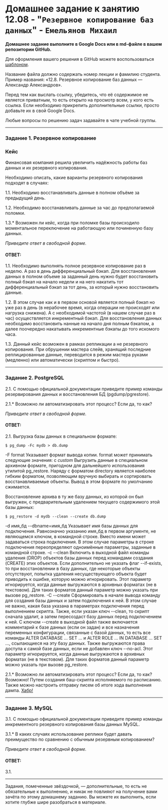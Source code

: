 # Домашнее задание к занятию 12.08 - "`Резервное копирование баз данных`" - `Емельянов Михаил`

**Домашнее задание выполните в Google Docs или в md-файле в вашем репозитории GitHub.** 

Для оформления вашего решения в GitHub можете воспользоваться [шаблоном](https://github.com/netology-code/sys-pattern-homework).

Название файла должно содержать номер лекции и фамилию студента. Пример названия: «12.8. Резервное копирование баз данных — Александр Александров».

Перед тем как выслать ссылку, убедитесь, что её содержимое не является приватным, то есть открыто на просмотр всем, у кого есть ссылка. Если необходимо прикрепить дополнительные ссылки, просто добавьте их в свой Google Docs.

Любые вопросы по решению задач задавайте в чате учебной группы.

---

### Задание 1. Резервное копирование

### Кейс
Финансовая компания решила увеличить надёжность работы баз данных и их резервного копирования. 

Необходимо описать, какие варианты резервного копирования подходят в случаях: 

1.1. Необходимо восстанавливать данные в полном объёме за предыдущий день.

1.2. Необходимо восстанавливать данные за час до предполагаемой поломки.

1.3.* Возможен ли кейс, когда при поломке базы происходило моментальное переключение на работающую или починенную базу данных.

*Приведите ответ в свободной форме.*

#### ОТВЕТ:

1.1. Необходимо выполнять полное резервное копирование раз в неделю. А раз в день дифференциальный бэкап. Для восстановления данных в полном объеме за заданный день нужно будет восстановить полный бэкап на начало недели и на него накатить тот дифференциальный бэкап за тот день, за который нужно восстановить данные.

1.2. В этом случае как и в первом основой является полный бэкап но уже раз в день (в нерабочее время, когда операции не происходят или нагрузка снижена). А с необходимой частотой (в нашем случае раз в час) осуществляется инкрементный бэкап. Для восстановления данных необходимо восстановить нанные на начало дня полным бэкапом, а далее поочередно накатывать инкрементные бэкапы до того искомого часа.

1.3. Данный кейс возможен в рамках репликации а не резервного копирования. При обрушении мастера слейв, хранящий последние реплицированные данные, переводится в режим мастера руками (медленно) или автоматически (скриптом и быстро).

---

### Задание 2. PostgreSQL

2.1. С помощью официальной документации приведите пример команды резервирования данных и восстановления БД (pgdump/pgrestore).

2.1.* Возможно ли автоматизировать этот процесс? Если да, то как?

*Приведите ответ в свободной форме.*

#### ОТВЕТ:

2.1. Выгрузка базы данных в специальном формате:
```
$ pg_dump -Fc mydb > db.dump
```
-F format
Указывает формат вывода копии. format может принимать следующие значения: 
c
*custom*
Выгрузить данные в специальном архивном формате, пригодном для дальнейшего использования утилитой pg_restore. Наряду с форматом directory является наиболее гибким форматом, позволяющим вручную выбирать и сортировать восстанавливаемые объекты. Вывод в этом формате по умолчанию сжимается.

Восстановление архива в ту же базу данных, из которой он был выгружен, с предварительным удалением текущего содержимого этой базы данных:
```
$ pg_restore -d mydb --clean --create db.dump
```
-d имя_бд
--dbname=имя_бд
Указывает имя базы данных для подключения. Равнозначно указанию имя_бд в первом аргументе, не являющемся ключом, в командной строке. Вместо имени может задаваться строка подключения. В этом случае параметры в строке подключения переопределяют одноимённые параметры, заданные в командной строке.
-c
--clean
Включить в выходной файл команды удаления (DROP) объектов базы данных перед командами создания (CREATE) этих объектов. Если дополнительно не указать флаг --if-exists, то при восстановлении в базу данных, где некоторые объекты отсутствуют, попытка удаления несуществующего объекта будет приводить к ошибке, которую можно игнорировать.
Этот параметр игнорируется, когда данные выгружаются в архивных форматах (не в текстовом). Для таких форматов данный параметр можно указать при вызове pg_restore.
-C
--create
Сформировать в начале вывода команду для создания базы данных и затем подключения к ней. В этом случае не важно, какая база указана в параметрах подключения перед выполнением скрипта. Также, если указан ключ --clean, то скрипт сначала удалит, а затем пересоздаст базу данных перед подключением к ней.
С ключом --create в выходной файл также включается комментарий к базе данных (если он задан) и все назначения переменных конфигурации, связанные с базой данных, то есть все команды ALTER DATABASE ... SET ... и ALTER ROLE ... IN DATABASE ... SET ..., ссылающиеся на эту базу данных. Также выгружаются права доступа к самой базе данных, если не добавлен ключ --no-acl.
Этот параметр игнорируется, когда данные выгружаются в архивных форматах (не в текстовом). Для таких форматов данный параметр можно указать при вызове pg_restore.

2.1.* Возможно ли автоматизировать этот процесс? Если да, то как?
Возможно! Путем создания баш-скрипта исполняемого по расписанию. Также можно настроить отправку писем об итоге хода выполнения дампа. [Хабр!](https://habr.com/ru/articles/595641/)

---

### Задание 3. MySQL

3.1. С помощью официальной документации приведите пример команды инкрементного резервного копирования базы данных MySQL. 

3.1.* В каких случаях использование реплики будет давать преимущество по сравнению с обычным резервным копированием?

*Приведите ответ в свободной форме.*

#### ОТВЕТ:

3.1. 

---

Задания, помеченные звёздочкой, — дополнительные, то есть не обязательные к выполнению, и никак не повлияют на получение вами зачёта по этому домашнему заданию. Вы можете их выполнить, если хотите глубже шире разобраться в материале.
